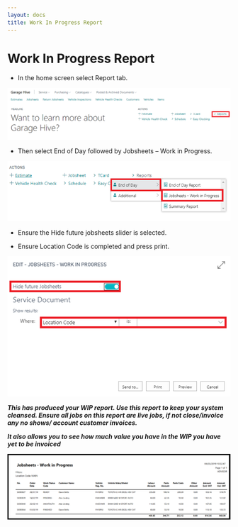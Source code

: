 ```yaml
---
layout: docs
title: Work In Progress Report 
---
```


#   Work In Progress Report 

*   In the home screen select Report tab.

![](media/garagehive-end-of-day1.png)

*   Then select End of Day followed by Jobsheets – Work in Progress. 

![](media/garagehive-end-of-day14.png)

*   Ensure the Hide future jobsheets slider is selected. 

*   Ensure Location Code is completed and press print.

![](media/garagehive-end-of-day15.png)

***This has produced your WIP report. Use this report to keep your system cleansed. Ensure all jobs on this report are live jobs, if not close/invoice any no shows/ account customer invoices.***

***It also allows you to see how much value you have in the WIP you have yet to be invoiced*** 

![](media/garagehive-work-in-progress1.png)
